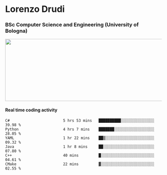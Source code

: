 # Lorenzo Drudi
### BSc Computer Science and Engineering (University of Bologna)

<img src="https://github-readme-stats.vercel.app/api?username=LorenzoDrudi&count_private=true&show_icons=true&theme=gruvbox" height=200px width=550px>

#### Real time coding activity
<!--START_SECTION:waka-->

```text
C#                        5 hrs 53 mins   ██████████░░░░░░░░░░░░░░░   39.98 %
Python                    4 hrs 7 mins    ███████░░░░░░░░░░░░░░░░░░   28.05 %
YAML                      1 hr 22 mins    ██▒░░░░░░░░░░░░░░░░░░░░░░   09.32 %
Java                      1 hr 8 mins     ██░░░░░░░░░░░░░░░░░░░░░░░   07.80 %
C++                       40 mins         █░░░░░░░░░░░░░░░░░░░░░░░░   04.61 %
CMake                     22 mins         ▓░░░░░░░░░░░░░░░░░░░░░░░░   02.55 %
```

<!--END_SECTION:waka-->
